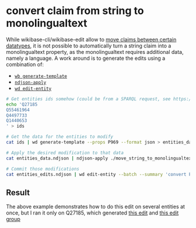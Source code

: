 # convert claim from string to monolingualtext

While wikibase-cli/wikibase-edit allow to [move claims between certain datatypes](https://github.com/maxlath/wikibase-edit/blob/master/docs/how_to.md#move-claims-between-properties-of-different-datatypes), it is not possible to automatically turn a string claim into a monolingualtext property, as the monolingualtext requires additional data, namely a language. A work around is to generate the edits using a combination of:

* [`wb generate-template`](https://github.com/maxlath/wikibase-cli/blob/master/docs/read_operations.md#wd-generate-template)
* [`ndjson-apply`](https://github.com/maxlath/ndjson-apply)
* [`wd edit-entity`](https://github.com/maxlath/wikibase-edit/blob/master/docs/how_to.md#edit-entity)

```sh
# Get entities ids somehow (could be from a SPARQL request, see https://github.com/maxlath/wikibase-cli/blob/master/docs/read_operations.md#generate-many-templates)
echo 'Q27185
Q55461964
Q4497733
Q1440653
' > ids

# Get the data for the entities to modify
cat ids | wd generate-template --props P969 --format json > entities_data.ndjson

# Apply the desired modification to that data
cat entities_data.ndjson | ndjson-apply ./move_string_to_monolingualtext.js P969 P6375 und > entities_edits.ndjson

# Commit those modifications
cat entities_edits.ndjson | wd edit-entity --batch --summary 'convert P969 into P6375'
```

## Result
The above example demonstrates how to do this edit on several entities at once, but I ran it only on Q27185, which generated [this edit](https://www.wikidata.org/w/index.php?title=Q27185&type=revision&diff=1303393422&oldid=1238202108)
and [this edit group](https://editgroups.toolforge.org/b/wikibase-cli/30b5afdbb94ba/)
